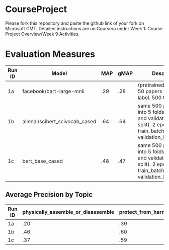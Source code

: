 # CourseProject

Please fork this repository and paste the github link of your fork on Microsoft CMT. Detailed instructions are on Coursera under Week 1: Course Project Overview/Week 9 Activities.

# Evaluation Measures

| Run ID  | Model                          | MAP   | gMAP  | Description                                                                                                                           |
| ------- | ------------------------------ | ----- | ------| ------------------------------------------------------------------------------------------------------------------------------------- |
| 1a      | facebook/bart-large-mnli       | .29   | .28   | (pretrained zero-shot) 50 papers from each label. 500 total.                                                                          |
| 1b      | allenai/scibert_scivocab_cased | .64   | .64   | same 500 papers. split into 5 folds for training and validation (80/20 split). 2 epochs, train_batch_size=8, validation_batch_size=4  |
| 1c      | bert_base_cased                | .48   | .47   | same 500 papers. split into 5 folds for training and validation (80/20 split). 2 epochs, train_batch_size=8, validation_batch_size=4  |

## Average Precision by Topic

| Run ID  | physically_assemble_or_disassemble | protect_from_harm | sense_send_or_process_information | chemically_modify_or_change_energy_state | maintain_structural_integrity | attach | move | process_resources | sustain_ecological_community | change_size_or_color |
| ------- | ---------------------------------- | ----------------- | --------------------------------- | ---------------------------------------- | ----------------------------- | ------ | ---- | ----------------- | ---------------------------- | -------------------- |
| 1a      | .20                                | .39               | .22                               | .24                                      | .29                           | .46    | .34  | .33               | .29                          | .19                  |
| 1b      | .46                                | .60               | .78                               | .54                                      | .65                           | .65    | .71  | .71               | .70                          | .65                  |
| 1c      | .37                                | .59               | .68                               | .33                                      | .50                           | .32    | .54  | .57               | .50                          | .42                  |
